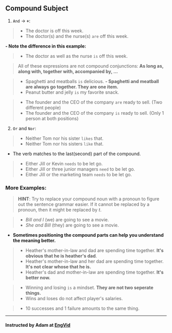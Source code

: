 ## Compound Subject

1. `And` -> **`+`**:
> - The doctor is off this week.
> - The doctor(s) and the nurse(s) `are` off this week.

**- Note the difference in this example:**
> - The doctor as well as the nurse `is` off this week. 

> All of these expressions are not compound conjunctions:
> **As long as, along with, together with, accompanied by, ...**


> - Spaghetti and meatballs `is` delicious.
**- Spaghetti and meatball are always go together. They are one item.**
> - Peanut butter and jelly `is` my favorite snack.

> - The founder and the CEO of the company `are` ready to sell. (Two different people)
> - The founder and the CEO of the company `is` ready to sell. (Only 1 person at both positions)

2. `Or` and `Nor`:

> - Neither Tom nor his sister `likes` that.
> - Neither Tom nor his sisters `like` that. 
- The verb matches to the last(second) part of the compound.

> - Either Jill or Kevin `needs` to be let go.
> - Either Jill or three junior managers `need` to be let go.
> - Either Jill or the marketing team `needs` to be let go.

### More Examples:

> **HINT**: Try to replace your compound noun with a pronoun to figure out the sentence grammar easier. If it cannot be replaced by a pronoun, then it might be replaced by *t*. 

> - *Bill and I* (we) are going to see a movie.
> - *She and Bill* (they) are going to see a movie.

- **Sometimes positioning the compound parts can help you understand the meaning better.**
> - Heather's mother-in-law and dad are spending time together. **It's obvious that he is heather's dad**.
> - Heather's mother-in-law and her dad are spending time together. **It's not clear whose that he is.**
> - Heather's dad and mother-in-law are spending time together. **It's better now.**

> - Winning and losing `is` a mindset. **They are not two seperate things.**
> - Wins and loses do not affect player's salaries.

> - 10 successes and 1 failure amounts to the same thing.

---
#### Instructed by Adam at [EngVid](www.engvid.com)
